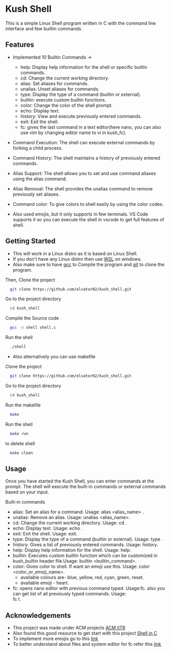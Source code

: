 
# Kush Shell

This is a simple Linux Shell program written in C with the command line interface and few builtin commands.  


## Features

- Implemented 10 Builtin Commands ->
    - help: Display help information for the shell or specific builtin commands.
    - cd: Change the current working directory.
    - alias: Set aliases for commands.
    - unalias:  Unset aliases for commands.
    - type: Display the type of a command (builtin or external).
    - builtin: execute custom builtin functions.
    - color: Change the color of the shell prompt.
    - echo: Display text.
    - history: View and execute previously entered commands.   
    - exit: Exit the shell.
    - fc: gives the last command in a text editor(here nano, you can also use vim by changing editor name to vi in kush_fc).

- Command Execution: The shell can execute external commands by forking a child process.
- Command History: The shell maintains a history of previously entered commands.
- Alias Support: The shell allows you to set and use command aliases using the alias command.
- Alias Removal: The shell provides the unalias command to remove previously set aliases.
- Command color: To give colors to shell easily by using the color codes.
- Also used emojis, but it only supports in few terminals. VS Code supports it so you can execute the shell in vscode to get full features of shell.


## Getting Started

- This will work in a Linux distro as it is based on Linux Shell.
- If you don't have any Linux distro then use [WSL](https://learn.microsoft.com/en-us/windows/wsl/install) on windows.
- Also make sure to have [gcc](https://code.visualstudio.com/docs/cpp/config-wsl) to Compile the program and [git](https://learn.microsoft.com/en-us/windows/wsl/tutorials/wsl-git) to clone the program.

Then, Clone the project

```bash
  git clone https://github.com/elvator02/kush_shell.git
```

Go to the project directory

```bash
  cd kush_shell
```

Compile the Source code

```bash
  gcc -o shell shell.c
```

Run the shell

```bash
  ./shell
```
- Also alternatively you can use makefile 


Clone the project

```bash
  git clone https://github.com/elvator02/kush_shell.git
```
Go to the project directory

```bash
  cd kush_shell
```

Run the makefile

```bash
  make
```
Run the shell

```bash
  make run
``` 
to delete shell

```bash
  make clean
``` 


## Usage

Once you have started the Kush Shell, you can enter commands at the prompt. The shell will execute the built-in commands or external commands based on your input.

Built-in commands
- alias: Set an alias for a command. Usage: alias <alias_name> <command>.
- unalias: Remove an alias. Usage: unalias <alias_name>.
- cd: Change the current working directory. Usage: cd <directory>.
- echo: Display text. Usage: echo <text>.
- exit: Exit the shell. Usage: exit.
- type: Display the type of a command (builtin or external). Usage: type <command>.
- history: Gives a list of previously entered commands. Usage: history.
- help: Display help information for the shell. Usage: help.
- builtin: Executes custom builtin function which can be customized in kush_builtin header file.Usage: builtin <builtin_command>.
- color: Gives color to shell. If want an emoji use this. Usage: color <color_or_emoji_name>.
  - available colours are- blue, yellow, red, cyan, green, reset.
  - available emoji - heart.
- fc: opens nano editor with previous command typed. Usage:fc.
  also you can get list of all previously typed commands. Usage:  
  fc l.
## Acknowledgements

 - This project was made under ACM projects [ACM IITR](https://iitr.acm.org/#/)
 - Also found this good resource to get start with this project  [Shell in C](https://brennan.io/2015/01/16/write-a-shell-in-c/)
 - To implement more emojis go to this [link](https://apps.timwhitlock.info/emoji/tables/unicode)
 - To better understand about files and system editor for fc refer this [link](https://cboard.cprogramming.com/c-programming/181245-write-file-using-struct.html?highlight=open+file+linux)

